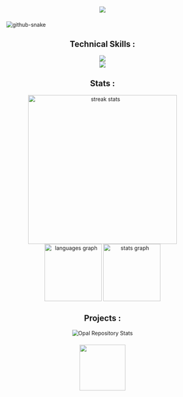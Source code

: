 <h1 align="center">
    <img src="https://readme-typing-svg.herokuapp.com/?font=Righteous&size=35&center=true&vCenter=true&width=500&height=70&duration=4000&lines=Hi+There+!+👋;+I'm+zqodev+!;" />
</h1>

###

<picture>
  <source media="(prefers-color-scheme: dark)" srcset="https://github.com/vic1707/vic1707/blob/output/github-snake-dark.svg">
  <source media="(prefers-color-scheme: light)" srcset="https://github.com/vic1707/vic1707/blob/output/github-snake.svg">
  <img alt="github-snake" src="https://github.com/vic1707/vic1707/blob/output/github-snake.svg">
</picture>

###

<h2 align="center">Technical Skills :</h2>

<div align="center">
    <img src="https://skillicons.dev/icons?i=java,javascript,typescript,python,kotlin,c,cpp,lua,html,css"/><br>
    <img src="https://skillicons.dev/icons?i=sass,markdown,nodejs,mongodb,mysql,git,github,idea,linux"/><br>
</div>

###

<h2 align="center">Stats :</h2>

<div align="center">
  <img width=390 src="https://streak-stats.demolab.com/?user=zqodev&count_private=true&theme=transparent&border_radius=10" alt="streak stats"/>
  <img src="https://github-readme-stats.vercel.app/api/top-langs?username=zqodev&locale=en&hide_title=false&layout=compact&card_width=320&langs_count=5&theme=transparent&hide_border=false&order=2&custom_title=Languages" height="150" alt="languages graph"/>
  <img src="https://github-readme-stats.vercel.app/api?username=zqodev&hide_title=false&hide=contribs,issues&hide_rank=false&show_icons=true&include_all_commits=true&count_private=true&disable_animations=false&theme=transparent&locale=en&hide_border=false&order=1&custom_title=Stats" height="150" alt="stats graph"/>
</div>

<h2 align="center">Projects :</h2>

<div align="center">
 <img src="https://github-readme-stats.vercel.app/api/pin/?username=OpalLanguage&repo=Opal&theme=transparent" alt="Opal Repository Stats">
</div>

###

<div align="center">
    
</div>

<div align="center">
  <img height="120" src="https://user-images.githubusercontent.com/123120185/257965076-a45fbf30-104f-4dea-b41f-4babd28f92d2.svg"  />
</div>

###
